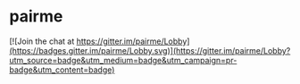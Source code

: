 # pairme

[![Join the chat at https://gitter.im/pairme/Lobby](https://badges.gitter.im/pairme/Lobby.svg)](https://gitter.im/pairme/Lobby?utm_source=badge&utm_medium=badge&utm_campaign=pr-badge&utm_content=badge)
